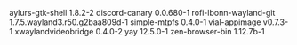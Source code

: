 aylurs-gtk-shell 1.8.2-2
discord-canary 0.0.680-1
rofi-lbonn-wayland-git 1.7.5.wayland3.r50.g2baa809d-1
simple-mtpfs 0.4.0-1
vial-appimage v0.7.3-1
xwaylandvideobridge 0.4.0-2
yay 12.5.0-1
zen-browser-bin 1.12.7b-1
